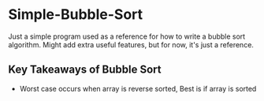# Simple-Bubble-Sort
Just a simple program used as a reference for how to write a bubble sort algorithm. 
Might add extra useful features, but for now, it's just a reference. 

## Key Takeaways of Bubble Sort
* Worst case occurs when array is reverse sorted, Best is if array is sorted
